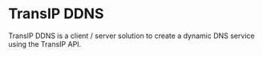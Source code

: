 TransIP DDNS
============

TransIP DDNS is a client / server solution to create a dynamic DNS service using the TransIP API.

